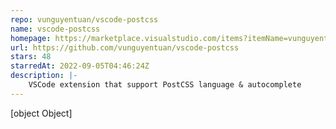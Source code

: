 ```yaml
---
repo: vunguyentuan/vscode-postcss
name: vscode-postcss
homepage: https://marketplace.visualstudio.com/items?itemName=vunguyentuan.vscode-postcss
url: https://github.com/vunguyentuan/vscode-postcss
stars: 48
starredAt: 2022-09-05T04:46:24Z
description: |-
    VSCode extension that support PostCSS language & autocomplete
---
```


[object Object]
